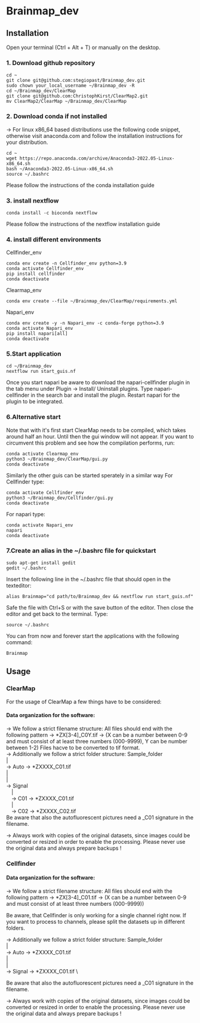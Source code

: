 # Brainmap_dev
## Installation

Open your terminal (Ctrl + Alt + T) or manually on the desktop.

### 1. Download github repository

```
cd ~
git clone git@github.com:stegiopast/Brainmap_dev.git
sudo chown your_local_username ~/Brainmap_dev -R
cd ~/Brainmap_dev/ClearMap
git clone git@github.com:ChristophKirst/ClearMap2.git
mv ClearMap2/ClearMap ~/Brainmap_dev/ClearMap
```

### 2. Download conda if not installed
  -> For linux x86_64 based distributions use the following code snippet, otherwise visit anaconda.com and follow the installation instructions for your distribution.

```
cd ~
wget https://repo.anaconda.com/archive/Anaconda3-2022.05-Linux-x86_64.sh
bash ~/Anaconda3-2022.05-Linux-x86_64.sh
source ~/.bashrc
```


Please follow the instructions of the conda installation guide

### 3. install nextflow 

```
conda install -c bioconda nextflow
```
Please follow the instructions of the nextflow installation guide

### 4. install different environments

Cellfinder_env
```
conda env create -n Cellfinder_env python=3.9
conda activate Cellfinder_env
pip install cellfinder
conda deactivate
```

Clearmap_env
```
conda env create --file ~/Brainmap_dev/ClearMap/requirements.yml
```

Napari_env
```
conda env create -y -n Napari_env -c conda-forge python=3.9
conda activate Napari_env
pip install napari[all]
conda deactivate
```

### 5.Start application
```
cd ~/Brainmap_dev
nextflow run start_guis.nf
```
Once you start napari be aware to download the napari-cellfinder plugin in the tab menu under Plugin -> Install/ Uninstall plugins.
Type napari-cellfinder in the search bar and install the plugin. Restart napari for the plugin to be integrated. 


### 6.Alternative start
Note that with it's first start ClearMap needs to be compiled, which takes around half an hour. Until then the gui window will not appear. If you want to circumvent this problem and see how the compilation performs, run:
```
conda activate Clearmap_env
python3 ~/Brainmap_dev/ClearMap/gui.py
conda deactivate
```

Similarly the other guis can be started sperately in a similar way
For Cellfinder type:
```
conda activate Cellfinder_env
python3 ~/Brainmap_dev/Cellfinder/gui.py
conda deactivate
```
For napari type:
```
conda activate Napari_env
napari
conda deactivate
```

### 7.Create an alias in the ~/.bashrc file for quickstart
```
sudo apt-get install gedit
gedit ~/.bashrc
```

Insert the following line in the ~/.bashrc file that should open in the texteditor:

```
alias Brainmap="cd path/to/Brainmap_dev && nextflow run start_guis.nf"
```

Safe the file with Ctrl+S or with the save button of the editor. Then close the editor and get back to the terminal. Type:

```
source ~/.bashrc
```

You can from now and forever start the applications with the following command:

```
Brainmap
```

## Usage

### ClearMap

For the usage of ClearMap a few things have to be considered:

#### Data organization for the software:
-> We follow a strict filename structure:
    All files should end with the following pattern -> *ZX[3-4]_C0Y.tif -> (X can be a number between 0-9 and must consist of at least three numbers (000-9999), Y can be number between 1-2)
    Files hacve to be converted to tif format.\
-> Additionally we follow a strict folder structure: 
   Sample_folder\
      |\
      -> Auto -> *ZXXXX_C01.tif\
      |\
      |\
      -> Signal\
            &emsp;|\
            &emsp;-> C01 -> *ZXXXX_C01.tif \
            &emsp;|\
            &emsp;-> C02 -> *ZXXXX_C02.tif \
   Be aware that also the autofluorescent pictures need a _C01 signature in the filename.
 
 -> Always work with copies of the original datasets, since images could be converted or resized in order to enable the processing. Please never use the original data and always prepare backups ! 
  

### Cellfinder

#### Data organization for the software:
-> We follow a strict filename structure:
    All files should end with the following pattern -> *ZX[3-4]_C01.tif -> (X can be a number between 0-9 and must consist of at least three numbers (000-9999))
    
   Be aware, that Cellfinder is only working for a single channel right now.
   If you want to process to channels, please split the datasets up in different folders. 
   
 -> Additionally we follow a strict folder structure: 
   Sample_folder\
      |\
      -> Auto -> *ZXXXX_C01.tif\
      |\
      |\
      -> Signal -> *ZXXXX_C01.tif \

   Be aware that also the autofluorescent pictures need a _C01 signature in the filename.

 -> Always work with copies of the original datasets, since images could be converted or resized in order to enable the processing. Please never use the original data and always prepare backups ! 

